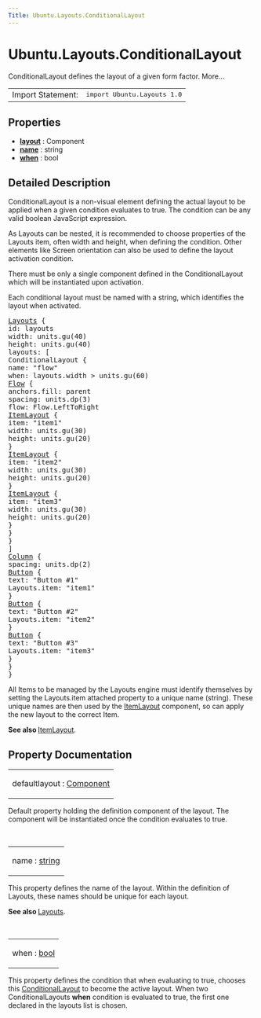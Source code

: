 ```yaml
---
Title: Ubuntu.Layouts.ConditionalLayout
---
```


# Ubuntu.Layouts.ConditionalLayout

<span class="subtitle"></span>
<!-- $$$ConditionalLayout-brief -->
<p>ConditionalLayout defines the layout of a given form factor. More...</p>
<!-- @@@ConditionalLayout -->
<table class="alignedsummary">
<tr><td class="memItemLeft rightAlign topAlign"> Import Statement:</td><td class="memItemRight bottomAlign"> </b><tt>import Ubuntu.Layouts 1.0</tt></td></tr></table><ul>
</ul>
<h2>Properties</h2>
<ul>
<li class="fn"><b><b><a href="#layout-prop">layout</a></b></b> : Component</li>
<li class="fn"><b><b><a href="#name-prop">name</a></b></b> : string</li>
<li class="fn"><b><b><a href="#when-prop">when</a></b></b> : bool</li>
</ul>
<!-- $$$ConditionalLayout-description -->
<h2>Detailed Description</h2>
<p>ConditionalLayout is a non-visual element defining the actual layout to be applied when a given condition evaluates to true. The condition can be any valid boolean JavaScript expression.</p>
<p>As Layouts can be nested, it is recommended to choose properties of the Layouts item, often width and height, when defining the condition. Other elements like Screen orientation can also be used to define the layout activation condition.</p>
<p>There must be only a single component defined in the ConditionalLayout which will be instantiated upon activation.</p>
<p>Each conditional layout must be named with a string, which identifies the layout when activated.</p>
<pre class="qml"><span class="type"><a href="Ubuntu.Layouts.Layouts.md">Layouts</a></span> {
<span class="name">id</span>: <span class="name">layouts</span>
<span class="name">width</span>: <span class="name">units</span>.<span class="name">gu</span>(<span class="number">40</span>)
<span class="name">height</span>: <span class="name">units</span>.<span class="name">gu</span>(<span class="number">40</span>)
<span class="name">layouts</span>: [
<span class="type">ConditionalLayout</span> {
<span class="name">name</span>: <span class="string">&quot;flow&quot;</span>
<span class="name">when</span>: <span class="name">layouts</span>.<span class="name">width</span> <span class="operator">&gt;</span> <span class="name">units</span>.<span class="name">gu</span>(<span class="number">60</span>)
<span class="type"><a href="QtQuick.Flow.md">Flow</a></span> {
<span class="name">anchors</span>.fill: <span class="name">parent</span>
<span class="name">spacing</span>: <span class="name">units</span>.<span class="name">dp</span>(<span class="number">3</span>)
<span class="name">flow</span>: <span class="name">Flow</span>.<span class="name">LeftToRight</span>
<span class="type"><a href="Ubuntu.Layouts.ItemLayout.md">ItemLayout</a></span> {
<span class="name">item</span>: <span class="string">&quot;item1&quot;</span>
<span class="name">width</span>: <span class="name">units</span>.<span class="name">gu</span>(<span class="number">30</span>)
<span class="name">height</span>: <span class="name">units</span>.<span class="name">gu</span>(<span class="number">20</span>)
}
<span class="type"><a href="Ubuntu.Layouts.ItemLayout.md">ItemLayout</a></span> {
<span class="name">item</span>: <span class="string">&quot;item2&quot;</span>
<span class="name">width</span>: <span class="name">units</span>.<span class="name">gu</span>(<span class="number">30</span>)
<span class="name">height</span>: <span class="name">units</span>.<span class="name">gu</span>(<span class="number">20</span>)
}
<span class="type"><a href="Ubuntu.Layouts.ItemLayout.md">ItemLayout</a></span> {
<span class="name">item</span>: <span class="string">&quot;item3&quot;</span>
<span class="name">width</span>: <span class="name">units</span>.<span class="name">gu</span>(<span class="number">30</span>)
<span class="name">height</span>: <span class="name">units</span>.<span class="name">gu</span>(<span class="number">20</span>)
}
}
}
]
<span class="type"><a href="QtQuick.Column.md">Column</a></span> {
<span class="name">spacing</span>: <span class="name">units</span>.<span class="name">dp</span>(<span class="number">2</span>)
<span class="type"><a href="Ubuntu.Components.Button.md">Button</a></span> {
<span class="name">text</span>: <span class="string">&quot;Button #1&quot;</span>
<span class="name">Layouts</span>.item: <span class="string">&quot;item1&quot;</span>
}
<span class="type"><a href="Ubuntu.Components.Button.md">Button</a></span> {
<span class="name">text</span>: <span class="string">&quot;Button #2&quot;</span>
<span class="name">Layouts</span>.item: <span class="string">&quot;item2&quot;</span>
}
<span class="type"><a href="Ubuntu.Components.Button.md">Button</a></span> {
<span class="name">text</span>: <span class="string">&quot;Button #3&quot;</span>
<span class="name">Layouts</span>.item: <span class="string">&quot;item3&quot;</span>
}
}
}</pre>
<p>All Items to be managed by the Layouts engine must identify themselves by setting the Layouts.item attached property to a unique name (string). These unique names are then used by the <a href="Ubuntu.Layouts.ItemLayout.md">ItemLayout</a> component, so can apply the new layout to the correct Item.</p>
<p><b>See also </b><a href="Ubuntu.Layouts.ItemLayout.md">ItemLayout</a>.</p>
<!-- @@@ConditionalLayout -->
<h2>Property Documentation</h2>
<!-- $$$layout -->
<table class="qmlname"><tr valign="top"><td class="tblQmlPropNode"><p><span class="qmldefault">default</span><span class="name">layout</span> : <span class="type"><a href="QtQml.Component.md">Component</a></span></p></td></tr></table><p>Default property holding the definition component of the layout. The component will be instantiated once the condition evaluates to true.</p>
<!-- @@@layout -->
<br/>
<!-- $$$name -->
<table class="qmlname"><tr valign="top"><td class="tblQmlPropNode"><p><span class="name">name</span> : <span class="type"><a href="http://qt-project.org/doc/qt-5.3/qml-string.html">string</a></span></p></td></tr></table><p>This property defines the name of the layout. Within the definition of Layouts, these names should be unique for each layout.</p>
<p><b>See also </b><a href="Ubuntu.Layouts.Layouts.md">Layouts</a>.</p>
<!-- @@@name -->
<br/>
<!-- $$$when -->
<table class="qmlname"><tr valign="top"><td class="tblQmlPropNode"><p><span class="name">when</span> : <span class="type"><a href="http://qt-project.org/doc/qt-5.3/qml-bool.html">bool</a></span></p></td></tr></table><p>This property defines the condition that when evaluating to true, chooses this <a href="index.html">ConditionalLayout</a> to become the active layout. When two ConditionalLayouts <b>when</b> condition is evaluated to true, the first one declared in the layouts list is chosen.</p>
<!-- @@@when -->
<br/>
